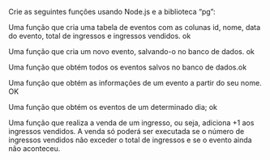 Crie as seguintes funções usando Node.js e a biblioteca “pg”:

Uma função que cria uma tabela de eventos com as colunas id, nome, data do evento, total de ingressos e ingressos vendidos. ok

Uma função que cria um novo evento, salvando-o no banco de dados. ok

Uma função que obtém todos os eventos salvos no banco de dados.ok

Uma função que obtém as informações de um evento a partir do seu nome. OK

Uma função que obtém os eventos de um determinado dia; ok

Uma função que realiza a venda de um ingresso, ou seja, adiciona +1 aos ingressos vendidos. A venda só poderá ser executada se o número de ingressos vendidos não exceder o total de ingressos e se o evento ainda não aconteceu.
